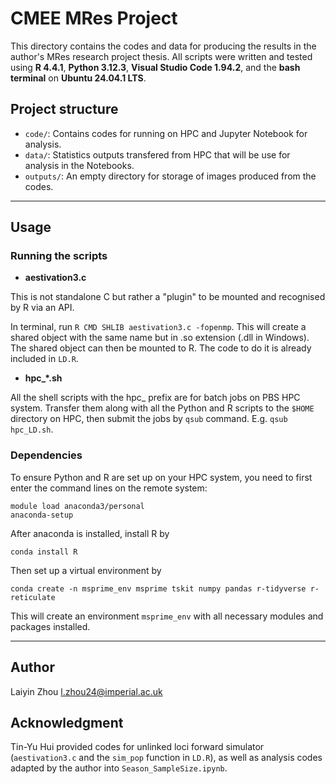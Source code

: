 # CMEE MRes Project

This directory contains the codes and data for producing the results in the author's MRes research project thesis. All scripts were written and tested using **R 4.4.1**, **Python 3.12.3**, **Visual Studio Code 1.94.2**, and the **bash terminal** on **Ubuntu 24.04.1 LTS**.

## Project structure

- `code/`: Contains codes for running on HPC and Jupyter Notebook for analysis. 
- `data/`: Statistics outputs transfered from HPC that will be use for analysis in the Notebooks.
- `outputs/`: An empty directory for storage of images produced from the codes.

---

## Usage

### Running the scripts
- **aestivation3.c**

This is not standalone C but rather a "plugin" to be mounted and recognised by R via an API. 

In terminal, run `R CMD SHLIB aestivation3.c -fopenmp`. This will create a shared object with the same name but in .so extension (.dll in Windows). The shared object can then be mounted to R. The code to do it is already included in `LD.R`.

- **hpc_*.sh**

All the shell scripts with the hpc_ prefix are for batch jobs on PBS HPC system. Transfer them along with all the Python and R scripts to the `$HOME` directory on HPC, then submit the jobs by `qsub` command. E.g. `qsub hpc_LD.sh`.

### Dependencies
To ensure Python and R are set up on your HPC system, you need to first enter the command lines on the remote system:

```
module load anaconda3/personal
anaconda-setup
```

After anaconda is installed, install R by

```
conda install R
```

Then set up a virtual environment by
```
conda create -n msprime_env msprime tskit numpy pandas r-tidyverse r-reticulate 
```
This will create an environment `msprime_env` with all necessary modules and packages installed.

---

## Author
Laiyin Zhou
l.zhou24@imperial.ac.uk


## Acknowledgment
Tin-Yu Hui provided codes for unlinked loci forward simulator (`aestivation3.c` and the `sim_pop` function in `LD.R`), as well as analysis codes adapted by the author into `Season_SampleSize.ipynb`.
